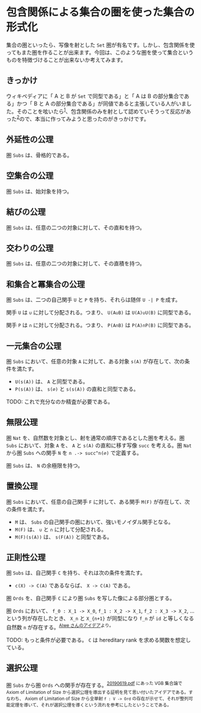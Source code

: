 # 包含関係による集合の圏を使った集合の形式化

集合の圏といったら、写像を射とした `Set` 圏が有名です。しかし、包含関係を使ってもまた圏を作ることが出来ます。今回は、このような圏を使って集合というものを特徴づけることが出来ないか考えてみます。

## きっかけ

ウィキペディアに「 A と B が `Set` で同型である」と「 A は B の部分集合である」かつ「 B と A の部分集合である」が同値であると主張している人がいました。そのことを呟いたら<sup>[1][1]</sup>、包含関係のみを射として認めていそうって反応があった<sup>[2][2]</sup>ので、本当に作ってみようと思ったのがきっかけです。

[1]: https://twitter.com/hexirp_prixeh/status/1384484160576753669
[2]: https://twitter.com/yotsunva/status/1385079831344287755

## 外延性の公理

圏 `Subs` は、骨格的である。

## 空集合の公理

圏 `Subs` は、始対象を持つ。

## 結びの公理

圏 `Subs` は、任意の二つの対象に対して、その直和を持つ。

## 交わりの公理

圏 `Subs` は、任意の二つの対象に対して、その直積を持つ。

## 和集合と冪集合の公理

圏 `Subs` は、二つの自己関手 `U` と `P` を持ち、それらは随伴 `U -| P` を成す。

関手 `U` は `∪` に対して分配される。つまり、 `U(A∪B)` は `U(A)∪U(B)` に同型である。

関手 `P` は `∩` に対して分配される。つまり、 `P(A∩B)` は `P(A)∩P(B)` に同型である。

## 一元集合の公理

圏 `Subs` において、任意の対象 `A` に対して、ある対象 `s(A)` が存在して、次の条件を満たす。

* `U(s(A))` は、 `A` と同型である。
* `P(s(A))` は、 `s(∅)` と `s(s(A))` の直和と同型である。

TODO: これで充分なのか精査が必要である。

## 無限公理

圏 `Nat` を、自然数を対象とし、射を通常の順序であるとした圏を考える。圏 `Subs` において、対象 `A` を、 `A` と `s(A)` の直和に移す写像 `succ` を考える。圏 `Nat` から圏 `Subs` への関手 `N` を `n .-> succ^n(∅)` で定義する。

圏 `Subs` は、 `N` の余極限を持つ。

## 置換公理

圏 `Subs` において、任意の自己関手 `F` に対して、ある関手 `M(F)` が存在して、次の条件を満たす。

* `M` は、 `Subs` の自己関手の圏において、強いモノイダル関手となる。
* `M(F)` は、 `∪` と `∩` に対して分配される。
* `M(F)(s(A))` は、 `s(F(A))` と同型である。

## 正則性公理

圏 `Subs` は、自己関手 `C` を持ち、それは次の条件を満たす。

* `c(X) -> C(A)` であるならば、 `X -> C(A)` である。

圏 `Ords` を、自己関手 `C` により圏 `Subs` を写した像による部分圏とする。

圏 `Ords` において、 `f_0 : X_1 -> X_0`, `f_1 : X_2 -> X_1`, `f_2 : X_3 -> X_2`, ... という列が存在したとき、 `X_n` と `X_{n+1}` が同型になり `f_n` が `id` と等しくなる自然数 `n` が存在する。<sup>[Alwe さんのアイデア](https://discord.com/channels/693478797202292826/693750960534716456/845174093372063744)より。</sup>

TODO: もっと条件が必要である。 `C` は hereditary rank を求める関数を想定している。

## 選択公理

圏 `Subs` から圏 `Ords` への関手が存在する。<sup>[20190619.pdf](http://www.ivis.co.jp/text/20190619.pdf) にあった VGB 集合論で Axiom of Limitation of Size から選択公理を導出する証明を見て思い付いたアイデアである。すなわち、 Axiom of Limitation of Size から全単射 `f : V -> Ord` の存在が示せて、それが整列可能定理を導いて、それが選択公理を導くという流れを参考にしたということである。</sup>
